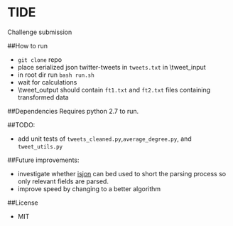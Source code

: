 # TIDE
Challenge submission

##How to run
- `git clone` repo
- place serialized json twitter-tweets in `tweets.txt` in \tweet_input
- in root dir run `bash run.sh`
- wait for calculations
- \tweet_output should contain `ft1.txt` and `ft2.txt` files containing transformed data

##Dependencies
Requires python 2.7 to run.

##TODO:
- add unit tests of `tweets_cleaned.py`,`average_degree.py`, and `tweet_utils.py`

##Future improvements:
- investigate whether [isjon](https://pypi.python.org/pypi/ijson) can bed used to short the parsing process so only relevant fields are parsed.
- improve speed by changing to a better algorithm

##License
- MIT
